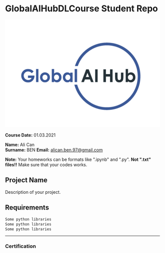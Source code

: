 # GlobalAIHubDLCourse Student Repo 

![](img/logo.png)

**Course Date:** 01.03.2021

**Name:** Ali Can  
**Surname:** BEN
**Email:** alican.ben.97@gmail.com  

**Note:** Your homeworks can be formats like ".ipynb" and ".py". **Not ".txt" files!!** Make sure that your codes works.  

## Project Name
Description of your project.

## Requirements
```
Some python libraries
Some python libraries
Some python libraries
```
---

### Certification

